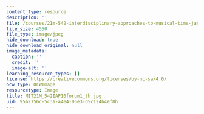 ```yaml
---
content_type: resource
description: ''
file: /courses/21m-542-interdisciplinary-approaches-to-musical-time-january-iap-2010/95b2756c5c3aa4e406e3d5c124b4ef8b_MIT21M_542IAP10forum1_th.jpg
file_size: 4550
file_type: image/jpeg
hide_download: true
hide_download_original: null
image_metadata:
  caption: ''
  credit: ''
  image-alt: ''
learning_resource_types: []
license: https://creativecommons.org/licenses/by-nc-sa/4.0/
ocw_type: OCWImage
resourcetype: Image
title: MIT21M_542IAP10forum1_th.jpg
uid: 95b2756c-5c3a-a4e4-06e3-d5c124b4ef8b
---
```

